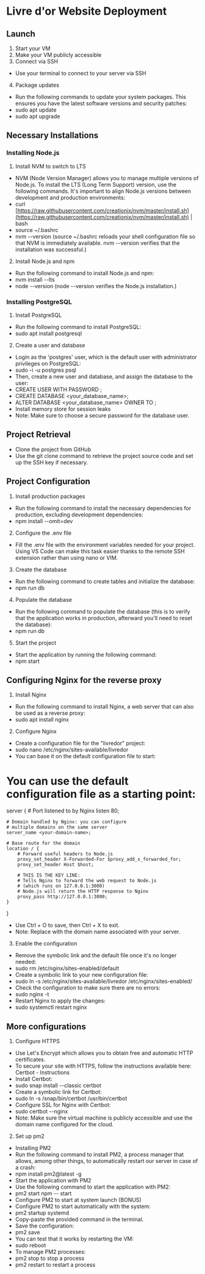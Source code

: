 
# Livre d'or Website Deployment

## Launch

1.  Start your VM
2.  Make your VM publicly accessible
3.  Connect via SSH

-   Use your terminal to connect to your server via SSH

4.  Package updates

-   Run the following commands to update your system packages. This ensures you have the latest software versions and security patches:
-   sudo apt update
-   sudo apt upgrade

## Necessary Installations

### Installing Node.js

1.  Install NVM to switch to LTS

-   NVM (Node Version Manager) allows you to manage multiple versions of Node.js. To install the LTS (Long Term Support) version, use the following commands. It's important to align Node.js versions between development and production environments:
-   curl [https://raw.githubusercontent.com/creationix/nvm/master/install.sh](https://raw.githubusercontent.com/creationix/nvm/master/install.sh) | bash
-   source ~/.bashrc
-   nvm --version (source ~/.bashrc reloads your shell configuration file so that NVM is immediately available. nvm --version verifies that the installation was successful.)

2.  Install Node.js and npm

-   Run the following command to install Node.js and npm:
-   nvm install --lts
-   node --version (node --version verifies the Node.js installation.)

### Installing PostgreSQL

1.  Install PostgreSQL

-   Run the following command to install PostgreSQL:
-   sudo apt install postgresql

2.  Create a user and database

-   Login as the 'postgres' user, which is the default user with administrator privileges on PostgreSQL:
-   sudo -i -u postgres psql
-   Then, create a new user and database, and assign the database to the user:
-   CREATE USER <username> WITH PASSWORD <password>;
-   CREATE DATABASE <your\_database\_name>;
-   ALTER DATABASE <your\_database\_name> OWNER TO <username>;
-   Install memory store for session leaks
-   Note: Make sure to choose a secure password for the database user.

## Project Retrieval

-   Clone the project from GitHub
-   Use the git clone <repository-URL> command to retrieve the project source code and set up the SSH key if necessary.

## Project Configuration

1.  Install production packages

-   Run the following command to install the necessary dependencies for production, excluding development dependencies:
-   npm install --omit=dev

2.  Configure the .env file

-   Fill the .env file with the environment variables needed for your project. Using VS Code can make this task easier thanks to the remote SSH extension rather than using nano or VIM.

3.  Create the database

-   Run the following command to create tables and initialize the database:
-   npm run db

4.  Populate the database

-   Run the following command to populate the database (this is to verify that the application works in production, afterward you'll need to reset the database):
-   npm run db

5.  Start the project

-   Start the application by running the following command:
-   npm start

## Configuring Nginx for the reverse proxy

1.  Install Nginx

-   Run the following command to install Nginx, a web server that can also be used as a reverse proxy:
-   sudo apt install nginx

2.  Configure Nginx

-   Create a configuration file for the "livredor" project:
-   sudo nano /etc/nginx/sites-available/livredor
-   You can base it on the default configuration file to start:

# You can use the default configuration file as a starting point:
server {
    # Port listened to by Nginx
    listen 80;

    # Domain handled by Nginx: you can configure
    # multiple domains on the same server
    server_name <your-domain-name>;

    # Base route for the domain
    location / {
        # Forward useful headers to Node.js
        proxy_set_header X-Forwarded-For $proxy_add_x_forwarded_for;
        proxy_set_header Host $host;

        # THIS IS THE KEY LINE:
        # Tells Nginx to forward the web request to Node.js
        # (which runs on 127.0.0.1:3000)
        # Node.js will return the HTTP response to Nginx
        proxy_pass http://127.0.0.1:3000;
    }
}

-   Use Ctrl + O to save, then Ctrl + X to exit.
-   Note: Replace <your-domain-name> with the domain name associated with your server.

3.  Enable the configuration

-   Remove the symbolic link and the default file once it's no longer needed:
-   sudo rm /etc/nginx/sites-enabled/default
-   Create a symbolic link to your new configuration file:
-   sudo ln -s /etc/nginx/sites-available/livredor /etc/nginx/sites-enabled/
-   Check the configuration to make sure there are no errors:
-   sudo nginx -t
-   Restart Nginx to apply the changes:
-   sudo systemctl restart nginx

## More configurations

1.  Configure HTTPS

-   Use Let's Encrypt which allows you to obtain free and automatic HTTP certificates.
-   To secure your site with HTTPS, follow the instructions available here: Certbot - Instructions
-   Install Certbot:
-   sudo snap install --classic certbot
-   Create a symbolic link for Certbot:
-   sudo ln -s /snap/bin/certbot /usr/bin/certbot
-   Configure SSL for Nginx with Certbot:
-   sudo certbot --nginx
-   Note: Make sure the virtual machine is publicly accessible and use the domain name configured for the cloud.

2.  Set up pm2

-   Installing PM2
-   Run the following command to install PM2, a process manager that allows, among other things, to automatically restart our server in case of a crash:
-   npm install pm2@latest -g
-   Start the application with PM2
-   Use the following command to start the application with PM2:
-   pm2 start npm -- start
-   Configure PM2 to start at system launch (BONUS)
-   Configure PM2 to start automatically with the system:
-   pm2 startup systemd
-   Copy-paste the provided command in the terminal.
-   Save the configuration:
-   pm2 save
-   You can test that it works by restarting the VM:
-   sudo reboot
-   To manage PM2 processes:
-   pm2 stop <name> to stop a process
-   pm2 restart <name> to restart a process
